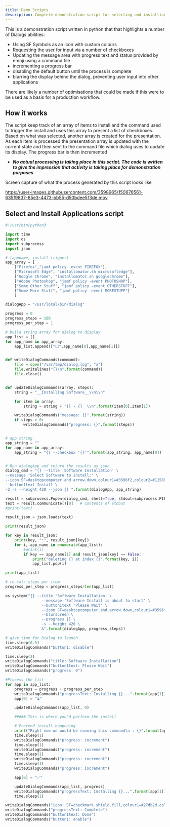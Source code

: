 ```yaml
---
title: Demo Scripts
description: Complete demonstration script for selecting and installing applications
---
```


This is a demonstration script written in python that that highlights a number of Dialogs abilities:

 - Using SF Symbols as an icon with custom colours
 - Requesting the user for input via a number of checkboxes
 - Updating the message area with progress text and status provided by emoji using a command file
 - incrementing a progress bar
 - disabling the default button until the process is complete
 - blurring the display behind the dialog, preventing user input into other applications

There are likely a number of optimisations that could be made if this were to be used as a basis for a production workflow.

## How it works

The script keep track of an array of items to install and the command used to trigger the install and uses this array to present a list of checkboxes. Based on what was selected, another array is created for the presentation. As each item is processed the presentation array is updated with the current state and then sent to the command file which dialog uses to update its display. The progress bar is then incremented

* **_No actual processing is taking place in this script. The code is written to give the impression that activity is taking place for demonstration purposes_**

Screen capture of what the process generated by this script looks like

https://user-images.githubusercontent.com/3598965/150676561-635f9837-85e3-4473-bb55-d50bdee513de.mov

## Select and Install Applications script

```python
#!/usr/bin/python3

import time
import os
import subprocess
import json

# [appname, install_trigger]
app_array = [
	["Firefox","jamf policy -event FIREFOX"],
	["Microsoft Edge", "installomator.sh microsoftedge"],
	["Google Chrome", "installomator.sh googlechrome"],
	["Adobe Photoshop", "jamf policy -event PHOTOSHOP"],
	["Some Other Stuff", "jamf policy -event OTHERSTUFF"],
	["Some More Stuff", "jamf policy -event MORESTUFF"]
	]

dialogApp = "/usr/local/bin/dialog"

progress = 0
progress_steps = 100
progress_per_step = 1

# build string array for dialog to display
app_list = []
for app_name in app_array:
	app_list.append(["⬜️",app_name[0],app_name[1]])


def writeDialogCommands(command):
	file = open("/var/tmp/dialog.log", "a")
	file.writelines("{}\n".format(command))
	file.close()


def updateDialogCommands(array, steps):
	string = "__Installing Software__\\n\\n"

	for item in array:
		string = string + "{} - {}  \\n".format(item[0],item[1])

	writeDialogCommands("message: {}".format(string))
	if steps > 0:
		writeDialogCommands("progress: {}".format(steps))


# app string
app_string = ""
for app_name in app_array:
	app_string = "{} --checkbox '{}'".format(app_string, app_name[0])


# Run dialogApp and return the results as json
dialog_cmd = "{} --title 'Software Installation' \
--message 'Select Software to install:' \
--icon SF=desktopcomputer.and.arrow.down,colour1=#3596f2,colour2=#11589b \
--button1text Install \
-2 -s --height 420 --json {} ".format(dialogApp, app_string)

result = subprocess.Popen(dialog_cmd, shell=True, stdout=subprocess.PIPE)
text = result.communicate()[0]   # contents of stdout
#print(text)

result_json = json.loads(text)

print(result_json)

for key in result_json:
	print(key, ":", result_json[key])
	for i, app_name in enumerate(app_list):
		#print(i)
		if key == app_name[1] and result_json[key] == False:
			print("deleting {} at index {}".format(key, i))
			app_list.pop(i)

print(app_list)

# re-calc steps per item
progress_per_step = progress_steps/len(app_list)

os.system("{} --title 'Software Installation' \
				--message 'Software Install is about to start' \
				--button1text 'Please Wait' \
				--icon SF=desktopcomputer.and.arrow.down,colour1=#3596f2,colour2=#11589b \
				--blurscreen \
				--progress {} \
				-s --height 420 \
				&".format(dialogApp, progress_steps))

# give time for Dialog to launch
time.sleep(0.5)
writeDialogCommands("button1: disable")

time.sleep(2)
writeDialogCommands("title: Software Installation")
writeDialogCommands("button1text: Please Wait")
writeDialogCommands("progress: 0")

#Process the list
for app in app_list:
	progress = progress + progress_per_step
	writeDialogCommands("progressText: Installing {}...".format(app[1]))
	app[0] = "⏳"

	updateDialogCommands(app_list, 0)

	##### This is where you'd perform the install

	# Pretend install happening
	print("Right now we would be running this command\n : {}".format(app[2]))
	time.sleep(1)
	writeDialogCommands("progress: increment")
	time.sleep(1)
	writeDialogCommands("progress: increment")
	time.sleep(1)
	writeDialogCommands("progress: increment")
	time.sleep(1)
	writeDialogCommands("progress: increment")

	app[0] = "✅"

	updateDialogCommands(app_list, progress)
	writeDialogCommands("progressText: Installing {}...".format(app[1]))
	time.sleep(1)

writeDialogCommands("icon: SF=checkmark.shield.fill,colour1=#27db2d,colour2=#1b911f")
writeDialogCommands("progressText: Complete")
writeDialogCommands("button1text: Done")
writeDialogCommands("button1: enable")
```